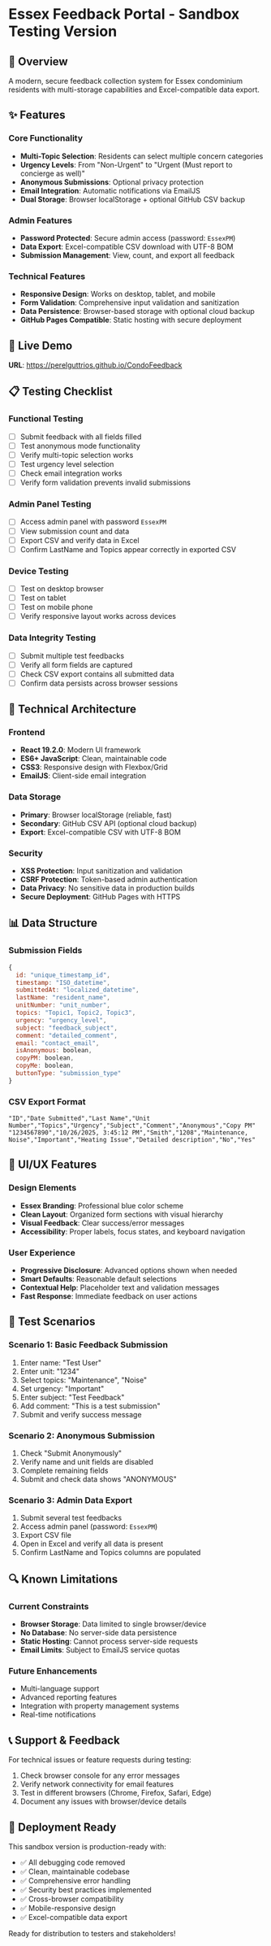 # Essex Feedback Portal - Sandbox Testing Version

## 🎯 Overview
A modern, secure feedback collection system for Essex condominium residents with multi-storage capabilities and Excel-compatible data export.

## ✨ Features

### Core Functionality
- **Multi-Topic Selection**: Residents can select multiple concern categories
- **Urgency Levels**: From "Non-Urgent" to "Urgent (Must report to concierge as well)"
- **Anonymous Submissions**: Optional privacy protection
- **Email Integration**: Automatic notifications via EmailJS
- **Dual Storage**: Browser localStorage + optional GitHub CSV backup

### Admin Features
- **Password Protected**: Secure admin access (password: `EssexPM`)
- **Data Export**: Excel-compatible CSV download with UTF-8 BOM
- **Submission Management**: View, count, and export all feedback

### Technical Features
- **Responsive Design**: Works on desktop, tablet, and mobile
- **Form Validation**: Comprehensive input validation and sanitization
- **Data Persistence**: Browser-based storage with optional cloud backup
- **GitHub Pages Compatible**: Static hosting with secure deployment

## 🚀 Live Demo
**URL**: https://perelguttrios.github.io/CondoFeedback

## 📋 Testing Checklist

### Functional Testing
- [ ] Submit feedback with all fields filled
- [ ] Test anonymous mode functionality
- [ ] Verify multi-topic selection works
- [ ] Test urgency level selection
- [ ] Check email integration works
- [ ] Verify form validation prevents invalid submissions

### Admin Panel Testing
- [ ] Access admin panel with password `EssexPM`
- [ ] View submission count and data
- [ ] Export CSV and verify data in Excel
- [ ] Confirm LastName and Topics appear correctly in exported CSV

### Device Testing
- [ ] Test on desktop browser
- [ ] Test on tablet
- [ ] Test on mobile phone
- [ ] Verify responsive layout works across devices

### Data Integrity Testing
- [ ] Submit multiple test feedbacks
- [ ] Verify all form fields are captured
- [ ] Check CSV export contains all submitted data
- [ ] Confirm data persists across browser sessions

## 🔧 Technical Architecture

### Frontend
- **React 19.2.0**: Modern UI framework
- **ES6+ JavaScript**: Clean, maintainable code
- **CSS3**: Responsive design with Flexbox/Grid
- **EmailJS**: Client-side email integration

### Data Storage
- **Primary**: Browser localStorage (reliable, fast)
- **Secondary**: GitHub CSV API (optional cloud backup)
- **Export**: Excel-compatible CSV with UTF-8 BOM

### Security
- **XSS Protection**: Input sanitization and validation
- **CSRF Protection**: Token-based admin authentication
- **Data Privacy**: No sensitive data in production builds
- **Secure Deployment**: GitHub Pages with HTTPS

## 📊 Data Structure

### Submission Fields
```javascript
{
  id: "unique_timestamp_id",
  timestamp: "ISO_datetime",
  submittedAt: "localized_datetime",
  lastName: "resident_name", 
  unitNumber: "unit_number",
  topics: "Topic1, Topic2, Topic3",
  urgency: "urgency_level",
  subject: "feedback_subject",
  comment: "detailed_comment",
  email: "contact_email",
  isAnonymous: boolean,
  copyPM: boolean,
  copyMe: boolean,
  buttonType: "submission_type"
}
```

### CSV Export Format
```csv
"ID","Date Submitted","Last Name","Unit Number","Topics","Urgency","Subject","Comment","Anonymous","Copy PM"
"1234567890","10/26/2025, 3:45:12 PM","Smith","1208","Maintenance, Noise","Important","Heating Issue","Detailed description","No","Yes"
```

## 🎨 UI/UX Features

### Design Elements
- **Essex Branding**: Professional blue color scheme
- **Clean Layout**: Organized form sections with visual hierarchy
- **Visual Feedback**: Clear success/error messages
- **Accessibility**: Proper labels, focus states, and keyboard navigation

### User Experience
- **Progressive Disclosure**: Advanced options shown when needed
- **Smart Defaults**: Reasonable default selections
- **Contextual Help**: Placeholder text and validation messages
- **Fast Response**: Immediate feedback on user actions

## 🧪 Test Scenarios

### Scenario 1: Basic Feedback Submission
1. Enter name: "Test User"
2. Enter unit: "1234"
3. Select topics: "Maintenance", "Noise"
4. Set urgency: "Important"
5. Enter subject: "Test Feedback"
6. Add comment: "This is a test submission"
7. Submit and verify success message

### Scenario 2: Anonymous Submission
1. Check "Submit Anonymously" 
2. Verify name and unit fields are disabled
3. Complete remaining fields
4. Submit and check data shows "ANONYMOUS"

### Scenario 3: Admin Data Export
1. Submit several test feedbacks
2. Access admin panel (password: `EssexPM`)
3. Export CSV file
4. Open in Excel and verify all data is present
5. Confirm LastName and Topics columns are populated

## 🔍 Known Limitations

### Current Constraints
- **Browser Storage**: Data limited to single browser/device
- **No Database**: No server-side data persistence
- **Static Hosting**: Cannot process server-side requests
- **Email Limits**: Subject to EmailJS service quotas

### Future Enhancements
- Multi-language support
- Advanced reporting features
- Integration with property management systems
- Real-time notifications

## 📞 Support & Feedback

For technical issues or feature requests during testing:
1. Check browser console for any error messages
2. Verify network connectivity for email features
3. Test in different browsers (Chrome, Firefox, Safari, Edge)
4. Document any issues with browser/device details

## 🏁 Deployment Ready

This sandbox version is production-ready with:
- ✅ All debugging code removed
- ✅ Clean, maintainable codebase  
- ✅ Comprehensive error handling
- ✅ Security best practices implemented
- ✅ Cross-browser compatibility
- ✅ Mobile-responsive design
- ✅ Excel-compatible data export

Ready for distribution to testers and stakeholders!